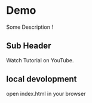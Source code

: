 # Demo

Some Description !


## Sub Header

Watch Tutorial on YouTube.

## local devolopment

open index.html in your browser